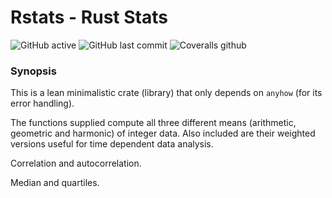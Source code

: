 # Rstats - Rust Stats
![GitHub active](https://img.shields.io/badge/GitHub-Active-brightgreen) ![GitHub last commit](https://img.shields.io/github/last-commit/liborty/rstats) ![Coveralls github](https://img.shields.io/coveralls/github/liborty/rstats)

### Synopsis

This is a lean minimalistic crate (library) that only depends on `anyhow` (for its error handling).

The functions supplied compute all three different means (arithmetic, geometric and harmonic) of integer data.
Also included are their weighted versions useful for time dependent data analysis.

Correlation and autocorrelation.

Median and quartiles.


